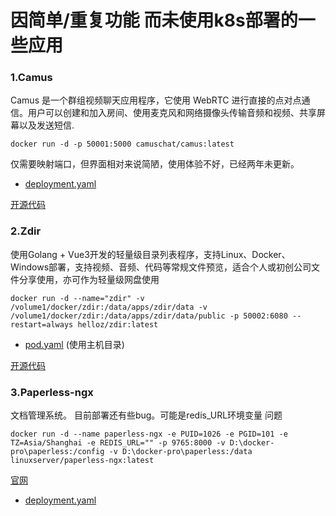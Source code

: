 # 因简单/重复功能 而未使用k8s部署的一些应用
### 1.Camus
Camus 是一个群组视频聊天应用程序，它使用 WebRTC 进行直接的点对点通信。用户可以创建和加入房间、使用麦克风和网络摄像头传输音频和视频、共享屏幕以及发送短信.

```docker run -d -p 50001:5000 camuschat/camus:latest```

仅需要映射端口，但界面相对来说简陋，使用体验不好，已经两年未更新。

- [deployment.yaml](./camus.yaml)

[开源代码](https://github.com/camuschat/camus)

### 2.Zdir
使用Golang + Vue3开发的轻量级目录列表程序，支持Linux、Docker、Windows部署，支持视频、音频、代码等常规文件预览，适合个人或初创公司文件分享使用，亦可作为轻量级网盘使用

```docker run -d --name="zdir" -v /volume1/docker/zdir:/data/apps/zdir/data -v /volume1/docker/zdir:/data/apps/zdir/data/public -p 50002:6080 --restart=always helloz/zdir:latest```

- [pod.yaml](./zdir.yaml) (使用主机目录)

[开源代码](https://github.com/helloxz/zdir)


### 3.Paperless-ngx
文档管理系统。
目前部署还有些bug。可能是redis_URL环境变量 问题

```
docker run -d --name paperless-ngx -e PUID=1026 -e PGID=101 -e TZ=Asia/Shanghai -e REDIS_URL="" -p 9765:8000 -v D:\docker-pro\paperless:/config -v D:\docker-pro\paperless:/data linuxserver/paperless-ngx:latest
```

[官网](https://github.com/paperless-ngx/paperless-ngx)

- [deployment.yaml](./paperless-ngx.yaml)